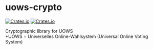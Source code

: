 # uows-crypto
[![Crates.io](https://img.shields.io/crates/v/uows-crypto?style=flat-square)](https://crates.io/crates/uows-crypto)
[![Crates.io](https://img.shields.io/crates/l/uows-crypto?style=flat-square)](https://github.com/uows-master/uows-crypto/blob/main/LICENSE)

Cryptographic library for UOWS
\
*UOWS = Universelles Online-Wahlsystem (Universal Online Voting System)
